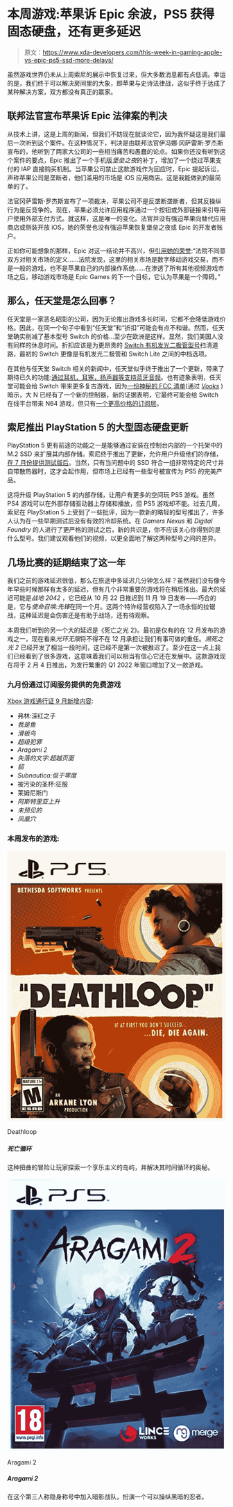 # 本周游戏:苹果诉 Epic 余波，PS5 获得固态硬盘，还有更多延迟

> 原文：<https://www.xda-developers.com/this-week-in-gaming-apple-vs-epic-ps5-ssd-more-delays/>

虽然游戏世界仍未从上周索尼的展示中恢复过来，但大多数消息都有点低调。幸运的是，我们终于可以解决房间里的大象，即苹果与史诗法律战，这似乎终于达成了某种解决方案，双方都没有真正的赢家。

## 联邦法官宣布苹果诉 Epic 法律案的判决

从技术上讲，这是上周的新闻，但我们不妨现在就谈论它，因为我怀疑这是我们最后一次听到这个案件。在这种情况下，判决是由联邦法官伊冯娜·冈萨雷斯·罗杰斯宣布的，他听到了两家大公司的一些相当痛苦和愚蠢的论点。如果你还没有听到这个案件的要点，Epic 推出了一个手机版*堡垒之夜*的补丁，增加了一个绕过苹果支付的 IAP 直接购买机制。当苹果公司禁止这款游戏作为回应时，Epic 提起诉讼，声称苹果公司是垄断者，他们滥用的市场是 iOS 应用商店。这是我能做到的最简单的了。

法官冈萨雷斯·罗杰斯宣布了一项裁决，苹果公司不是反垄断垄断者，但其反操纵行为是反竞争的。现在，苹果必须允许应用程序通过一个按钮或外部链接来引导用户使用外部支付方式。就这样，这是唯一的变化。法官并没有强迫苹果向替代应用商店或侧装开放 iOS，她的荣誉也没有强迫苹果恢复堡垒之夜或 Epic 的开发者账户。

正如你可能想象的那样，Epic 对这一结论并不高兴，但[引用她的荣誉](https://www.documentcloud.org/documents/21060631-apple-epic-judgement):“法院不同意双方对相关市场的定义……法院发现，这里的相关市场是数字移动游戏交易，而不是一般的游戏，也不是苹果自己的内部操作系统……在渗透了所有其他视频游戏市场之后，移动游戏市场是 Epic Games 的下一个目标，它认为苹果是一个障碍。”

## 那么，任天堂是怎么回事？

任天堂是一家恶名昭彰的公司，因为无论推出游戏多长时间，它都不会降低游戏价格。因此，在同一个句子中看到“任天堂”和“折扣”可能会有点不和谐。然而，任天堂确实削减了基本型号 Switch 的价格…至少在欧洲是这样。显然，我们美国人没有同样的休息时间。折扣应该是为更昂贵的 [Switch 有机发光二极管型号](https://www.xda-developers.com/nintendo-introduces-an-oled-model-of-the-switch/)扫清道路，最初的 Switch 更像是有机发光二极管和 Switch Lite 之间的中档选项。

在其他与任天堂 Switch 相关的新闻中，任天堂似乎终于推出了一个更新，带来了期待已久的功能:[通过耳机，耳塞，扬声器等支持蓝牙音频](https://www.xda-developers.com/nintendo-switch-finally-supports-bluetooth-audio-with-new-update/)。也有迹象表明，任天堂可能会给 Switch 带来更多复古游戏，因为[一份神秘的 FCC 清单](https://fccid.io/BKEHAC043)(通过 [*Vooks*](https://www.vooks.net/nintendo-files-fcc-listing-for-new-mystery-controller/) )暗示，大 N 已经有了一个新的控制器，新的证据表明，它最终可能会给 Switch 在线平台带来 N64 游戏，但只有[一个更高价格的订阅层](https://www.nintendolife.com/news/2021/09/rumour_insider_says_n64_is_coming_to_switch_online_believes_it_will_introduce_a_higher-priced_subscription_tier)。

## 索尼推出 PlayStation 5 的大型固态硬盘更新

PlayStation 5 更有前途的功能之一是能够通过安装在控制台内部的一个托架中的 M.2 SSD 来扩展其内部存储。索尼终于推出了更新，允许用户升级他们的存储，[在 7 月份提供测试版后](https://www.xda-developers.com/ps5-update-storage-expansion-m2-ssd/)。当然，只有当问题中的 SSD 符合一组非常特定的尺寸并自带散热器时，这才会起作用，但市场上已经有一些型号被宣传为 PS5 的完美产品。

这将升级 PlayStation 5 的内部存储，让用户有更多的空间玩 PS5 游戏。虽然 PS4 游戏可以在外部存储驱动器上存储和播放，但 PS5 游戏却不能。过去几周，索尼在 PlayStation 5 上受到了一些批评，因为一款新的略轻的型号推出了，许多人认为在一些早期测试后没有有效的冷却系统。在 *Gamers Nexus* 和 *Digital Foundry* 的人进行了更严格的测试之后，新的共识是，你不应该关心你得到的是什么型号。我们建议观看他们的视频，以更全面地了解这两种型号之间的差异。

## 几场比赛的延期结束了这一年

我们之前的游戏延迟很低，那么在旅途中多延迟几分钟怎么样？虽然我们没有像今年早些时候那样有太多的延迟，但有几个非常重要的游戏将在稍后推出。最大的延迟可能是*战地 2042* ，它已经从 10 月 22 日推迟到 11 月 19 日发布——巧合的是，它与*使命召唤:先锋*在同一个月。这两个特许经营权陷入了一场永恒的拉锯战，这种延迟是会伤害还是有助于战场，还有待观察。

本周我们听到的另一个大的延迟是《死亡之光 2》。最初是仅有的在 12 月发布的游戏之一，现在看来*光环无限*将不得不在 12 月承担让我们有事可做的重任。*濒死之光 2* 已经开发了相当一段时间，这已经不是第一次被推迟了。至少在这一点上我们已经看到了很多游戏，这意味着我们可以相当有信心它还在发展中。这款游戏现在将于 2 月 4 日推出，为发行繁重的 Q1 2022 年窗口增加了又一款游戏。

### 九月份通过订阅服务提供的免费游戏

[Xbox 游戏通行证 9 月新增内容](https://www.xda-developers.com/xbox-game-pass-games-september-2021-2/):

*   弗林:深红之子
*   *我是鱼*
*   *滑板鸟*
*   *超级犯罪*
*   *Aragami 2*
*   *失落的文字:超越页面*
*   *貂*
*   *Subnautica:低于零度*
*   被污染的圣杯:征服
*   莱姆尼斯门
*   *阿斯特里亚上升*
*   *未预见的*
*   *凤凰穴*

### 本周发布的游戏:

 <picture>![This twisted adventure allows players to explore a hedonistic island and solve the mystery of its time loop.](img/6acf823b947097a178bfedc68f15c02d.png)</picture> 

Deathloop

##### 死亡循环

这种扭曲的冒险让玩家探索一个享乐主义的岛屿，并解决其时间循环的奥秘。

 <picture>![Join the shadow clan in this third-person stealth title and play a ninja who can manipulate darkness.](img/4d79c7d34b8d47348250b71481afaad7.png)</picture> 

Aragami 2

##### Aragami 2

在这个第三人称隐身称号中加入暗影战队，扮演一个可以操纵黑暗的忍者。